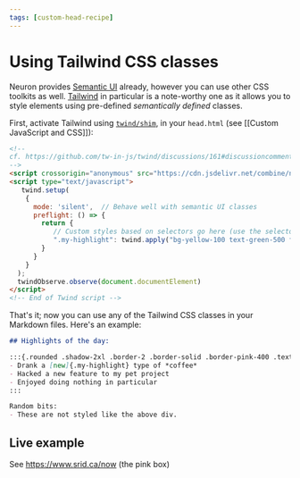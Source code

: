 ```yaml
---
tags: [custom-head-recipe]
---
```


# Using Tailwind CSS classes

Neuron provides [Semantic UI](https://fomantic-ui.com/) already, however you can use other CSS toolkits as well. [Tailwind](https://tailwindcss.com/) in particular is a note-worthy one as it allows you to style elements using pre-defined *semantically defined* classes. 

First, activate Tailwind using [`twind/shim`](https://twind.dev/handbook/the-shim.html), in your `head.html` (see [[Custom JavaScript and CSS]]):

```html
<!-- 
cf. https://github.com/tw-in-js/twind/discussions/161#discussioncomment-535632
-->
<script crossorigin="anonymous" src="https://cdn.jsdelivr.net/combine/npm/twind/twind.umd.min.js,npm/twind/observe/observe.umd.min.js"></script>
<script type="text/javascript">
   twind.setup(
    {
      mode: 'silent',  // Behave well with semantic UI classes
      preflight: () => {
        return {
           // Custom styles based on selectors go here (use the selector in Markdown; see below)
           ".my-highlight": twind.apply("bg-yellow-100 text-green-500 font-bold p-2"
        }
      }
    }
  );
  twindObserve.observe(document.documentElement)
</script>
<!-- End of Twind script -->
```

That's it; now you can use any of the Tailwind CSS classes in your Markdown files. Here's an example:

```markdown
## Highlights of the day:

:::{.rounded .shadow-2xl .border-2 .border-solid .border-pink-400 .text-xl .mb-4}
- Drank a [new]{.my-highlight} type of *coffee*
- Hacked a new feature to my pet project
- Enjoyed doing nothing in particular
:::

Random bits:
- These are not styled like the above div.
```

## Live example

See https://www.srid.ca/now (the pink box)
